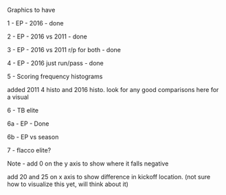 Graphics to have

1 - EP - 2016 - done

2 - EP - 2016 vs 2011 - done

3 - EP - 2016 vs 2011 r/p for both - done

4 - EP - 2016 just run/pass - done

5 - Scoring frequency histograms

added 2011 4 histo and 2016 histo. look for any good comparisons here for a visual

6 - TB elite

  6a - EP - Done
  
  6b - EP vs season
  

7 - flacco elite?


Note - add 0 on the y axis to show where it falls negative

add 20 and 25 on x axis to show difference in kickoff location. (not sure how to visualize this yet, will think about it)
